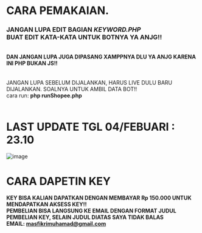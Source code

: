 # CARA PEMAKAIAN.
<h3>JANGAN LUPA EDIT BAGIAN <i>KEYWORD.PHP</i><br>BUAT EDIT KATA-KATA UNTUK BOTNYA YA ANJG!!</H3><br>
<b>DAN JANGAN LUPA JUGA DIPASANG XAMPPNYA DLU YA ANJG KARENA INI PHP BUKAN JS!!</b><br>
<br><br>
JANGAN LUPA SEBELUM DIJALANKAN, HARUS LIVE DULU BARU DIJALANKAN. SOALNYA UNTUK AMBIL DATA BOT!!<br>
cara run: <b>php runShopee.php</b><br><br>

# LAST UPDATE TGL 04/FEBUARI : 23.10
![image](https://github.com/fikrimuhamad/auto-komen-shopee/assets/25825165/5b75c2c4-d5e0-4a72-bc60-479370729359)

#
# CARA DAPETIN KEY
<b>KEY BISA KALIAN DAPATKAN DENGAN MEMBAYAR Rp 150.000 UNTUK MENDAPATKAN AKSESS KEY!!<br>PEMBELIAN BISA LANGSUNG KE EMAIL DENGAN FORMAT JUDUL PEMBELIAN KEY, SELAIN JUDUL DIATAS SAYA TIDAK BALAS<br>EMAIL: masfikrimuhamad@gmail.com</b>
